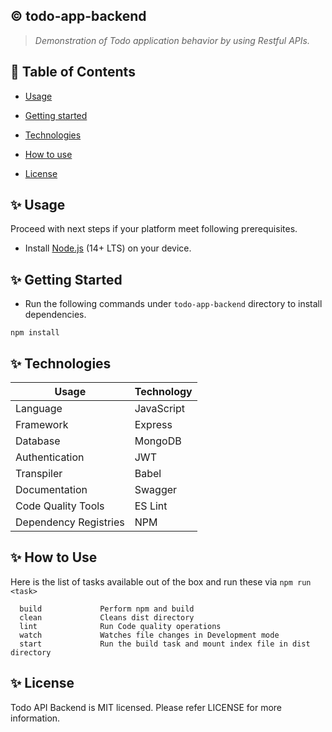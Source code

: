 ## :copyright: todo-app-backend
> _Demonstration of Todo application behavior by using Restful APIs._

## :book: Table of Contents
   <!-- START doctoc generated TOC please keep comment here to allow auto update -->
   <!-- DON'T EDIT THIS SECTION, INSTEAD RE-RUN doctoc TO UPDATE -->

- [Usage](#usage)
- [Getting started](#getting-started)
- [Technologies](#technologies)
- [How to use](#how-to-use)
- [License](#license)

   <!-- END doctoc generated TOC please keep comment here to allow auto update -->

## :sparkles: Usage

Proceed with next steps if your platform meet following prerequisites.

- Install [Node.js](https://nodejs.org/en/) (14+ LTS) on your device.

## :sparkles: Getting Started
* Run the following commands under `todo-app-backend` directory to install dependencies.
 ```
 npm install
 ```

## :sparkles: Technologies

Usage          	            | Technology
 --------------------------	| --------------------------
Language        | JavaScript
Framework     	| Express
Database | MongoDB
Authentication | JWT
Transpiler           	| Babel
Documentation        	| Swagger
Code Quality Tools         	| ES Lint
Dependency Registries      	| NPM

## :sparkles: How to Use

Here is the list of tasks available out of the box and run these via `npm run <task>`
 ```
   build             Perform npm and build
   clean             Cleans dist directory
   lint              Run Code quality operations 
   watch             Watches file changes in Development mode
   start             Run the build task and mount index file in dist directory
 ```

## :sparkles: License

Todo API Backend is MIT licensed. Please refer LICENSE for more information.
